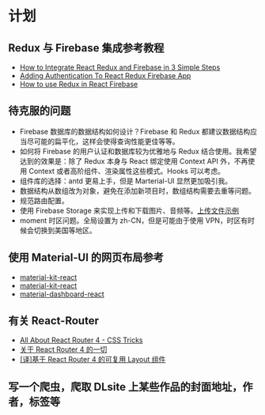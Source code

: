 # 计划

## Redux 与 Firebase 集成参考教程

- [How to Integrate React Redux and Firebase in 3 Simple Steps](https://medium.com/quick-code/how-to-integrate-react-redux-and-firebase-in-3-simple-steps-c44804a6af38)
- [Adding Authentication To React Redux Firebase App](https://medium.com/quick-code/adding-authentication-to-react-redux-firebase-app-f0efcb1c519a)
- [How to use Redux in React Firebase](https://www.robinwieruch.de/react-firebase-redux-tutorial)

## 待克服的问题

- Firebase 数据库的数据结构如何设计？Firebase 和 Redux 都建议数据结构应当尽可能的扁平化，这样会使得查询性能更佳等等。
- 如何将 Firebase 的用户认证和数据库较为优雅地与 Redux 结合使用。我希望达到的效果是：除了 Redux 本身与 React 绑定使用 Context API 外，不再使用 Context 或者高阶组件、渲染属性这些模式。Hooks 可以考虑。
- 组件库的选择：antd 更易上手，但是 Marterial-UI 显然更加吸引我。
- 数据结构从数组改为对象，避免在添加新项目时，数组结构需要去重等问题。
- 规范路由配置。
- 使用 Firebase Storage 来实现上传和下载图片、音频等。[上传文件示例](https://firebase.google.com/docs/storage/web/upload-files?authuser=0#full_example)
- moment 时区问题。全局设置为 zh-CN，但是可能由于使用 VPN，时区有时候会切换到美国等地区。

## 使用 Material-UI 的网页布局参考

- [material-kit-react](https://demos.creative-tim.com/material-kit-react/#/)
- [material-kit-react](https://demos.creative-tim.com/material-kit-react/#/landing-page)
- [material-dashboard-react](https://demos.creative-tim.com/material-dashboard-react/#/admin/notifications)

## 有关 React-Router

- [All About React Router 4 - CSS Tricks](https://css-tricks.com/react-router-4/)
- [关于 React Router 4 的一切](https://github.com/xitu/gold-miner/blob/master/TODO/all-about-react-router-4.md)
- [[译]基于 React Router 4 的可复用 Layout 组件](https://segmentfault.com/a/1190000008976511)

## 写一个爬虫，爬取 DLsite 上某些作品的封面地址，作者，标签等
